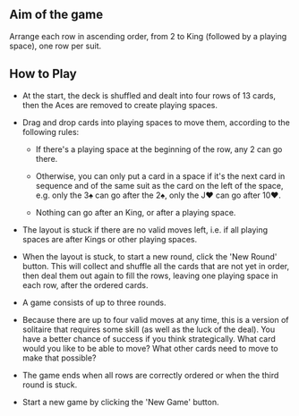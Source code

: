 ## Aim of the game
Arrange each row in ascending order, from 2 to King (followed by a playing space), one row per suit.

## How to Play

- At the start, the deck is shuffled and dealt into four rows of 13 cards, then the Aces are removed to create playing spaces.

- Drag and drop cards into playing spaces to move them, according to the following rules:

    - If there's a playing space at the beginning of the row, any 2 can go there.

    - Otherwise, you can only put a card in a space if it's the next card in sequence and of the same suit as the card on the left of the space, e.g. only the 3♠️ can go after the 2♠️, only the J♥️ can go after 10♥️.

    - Nothing can go after an King, or after a playing space.

- The layout is stuck if there are no valid moves left, i.e. if all playing spaces are after Kings or other playing spaces.

- When the layout is stuck, to start a new round, click the 'New Round' button. This will collect and shuffle all the cards that are not yet in order, then deal them out again to fill the rows, leaving one playing space in each row, after the ordered cards.

- A game consists of up to three rounds.

- Because there are up to four valid moves at any time, this is a version of solitaire that requires some skill (as well as the luck of the deal). You have a better chance of success if you think strategically. What card would you like to be able to move? What other cards need to move to make that possible?

- The game ends when all rows are correctly ordered or when the third round is stuck.

- Start a new game by clicking the 'New Game' button.
